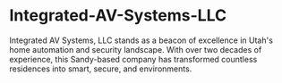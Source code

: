 # Integrated-AV-Systems-LLC
Integrated AV Systems, LLC stands as a beacon of excellence in Utah's home automation and security landscape. With over two decades of experience, this Sandy-based company has transformed countless residences into smart, secure, and environments.
